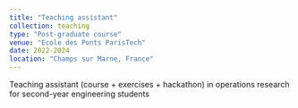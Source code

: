 ```yaml
---
title: "Teaching assistant"
collection: teaching
type: "Post-graduate course"
venue: "Ecole des Ponts ParisTech"
date: 2022-2024
location: "Champs sur Marne, France"
---
```


Teaching assistant (course + exercises + hackathon) in operations research for second-year engineering students
